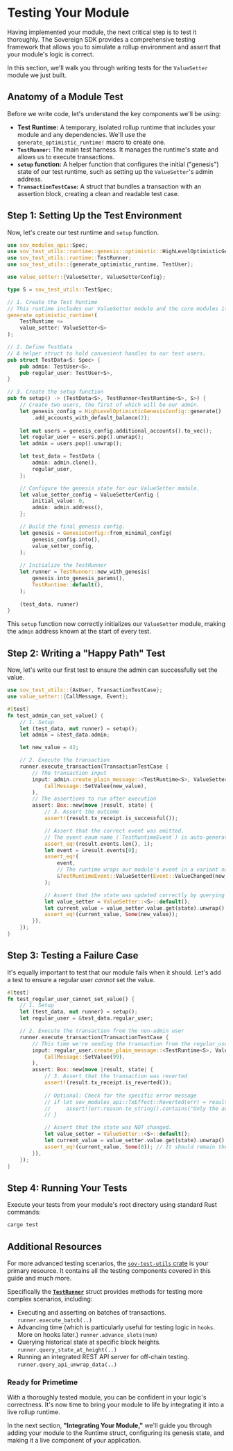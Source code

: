 # Testing Your Module

Having implemented your module, the next critical step is to test it thoroughly. The Sovereign SDK provides a comprehensive testing framework that allows you to simulate a rollup environment and assert that your module's logic is correct.

In this section, we'll walk you through writing tests for the `ValueSetter` module we just built.

## Anatomy of a Module Test

Before we write code, let's understand the key components we'll be using:

-   **Test Runtime:** A temporary, isolated rollup runtime that includes your module and any dependencies. We'll use the `generate_optimistic_runtime!` macro to create one.
-   **`TestRunner`:** The main test harness. It manages the runtime's state and allows us to execute transactions.
-   **`setup` function:** A helper function that configures the initial ("genesis") state of our test runtime, such as setting up the `ValueSetter`'s admin address.
-   **`TransactionTestCase`:** A struct that bundles a transaction with an assertion block, creating a clean and readable test case.

## Step 1: Setting Up the Test Environment

Now, let's create our test runtime and `setup` function.

```rust
use sov_modules_api::Spec;
use sov_test_utils::runtime::genesis::optimistic::HighLevelOptimisticGenesisConfig;
use sov_test_utils::runtime::TestRunner;
use sov_test_utils::{generate_optimistic_runtime, TestUser};

use value_setter::{ValueSetter, ValueSetterConfig};

type S = sov_test_utils::TestSpec;

// 1. Create the Test Runtime
// This runtime includes our ValueSetter module and the core modules it depends on.
generate_optimistic_runtime!(
    TestRuntime <=
    value_setter: ValueSetter<S>
);

// 2. Define TestData
// A helper struct to hold convenient handles to our test users.
pub struct TestData<S: Spec> {
    pub admin: TestUser<S>,
    pub regular_user: TestUser<S>,
}

// 3. Create the setup function
pub fn setup() -> (TestData<S>, TestRunner<TestRuntime<S>, S>) {
    // Create two users, the first of which will be our admin.
    let genesis_config = HighLevelOptimisticGenesisConfig::generate()
        .add_accounts_with_default_balance(2);
    
    let mut users = genesis_config.additional_accounts().to_vec();
    let regular_user = users.pop().unwrap();
    let admin = users.pop().unwrap();

    let test_data = TestData {
        admin: admin.clone(),
        regular_user,
    };

    // Configure the genesis state for our ValueSetter module.
    let value_setter_config = ValueSetterConfig {
        initial_value: 0,
        admin: admin.address(),
    };

    // Build the final genesis config.
    let genesis = GenesisConfig::from_minimal_config(
        genesis_config.into(),
        value_setter_config,
    );
    
    // Initialize the TestRunner
    let runner = TestRunner::new_with_genesis(
        genesis.into_genesis_params(),
        TestRuntime::default(),
    );
    
    (test_data, runner)
}
```
This `setup` function now correctly initializes our `ValueSetter` module, making the `admin` address known at the start of every test.

## Step 2: Writing a "Happy Path" Test

Now, let's write our first test to ensure the admin can successfully set the value.

```rust
use sov_test_utils::{AsUser, TransactionTestCase};
use value_setter::{CallMessage, Event};

#[test]
fn test_admin_can_set_value() {
    // 1. Setup
    let (test_data, mut runner) = setup();
    let admin = &test_data.admin;

    let new_value = 42;

    // 2. Execute the transaction
    runner.execute_transaction(TransactionTestCase {
        // The transaction input
        input: admin.create_plain_message::<TestRuntime<S>, ValueSetter<S>>(
            CallMessage::SetValue(new_value),
        ),
        // The assertions to run after execution
        assert: Box::new(move |result, state| {
            // 3. Assert the outcome
            assert!(result.tx_receipt.is_successful());

            // Assert that the correct event was emitted.
            // The event enum name (`TestRuntimeEvent`) is auto-generated by our `generate_optimistic_runtime!` macro.
            assert_eq!(result.events.len(), 1);
            let event = &result.events[0];
            assert_eq!(
                event,
                // The runtime wraps our module's event in a variant named after the module field.
                &TestRuntimeEvent::ValueSetter(Event::ValueChanged(new_value))
            );

            // Assert that the state was updated correctly by querying the module.
            let value_setter = ValueSetter::<S>::default();
            let current_value = value_setter.value.get(state).unwrap();
            assert_eq!(current_value, Some(new_value));
        }),
    });
}
```

## Step 3: Testing a Failure Case

It's equally important to test that our module fails when it should. Let's add a test to ensure a regular user *cannot* set the value.

```rust
#[test]
fn test_regular_user_cannot_set_value() {
    // 1. Setup
    let (test_data, mut runner) = setup();
    let regular_user = &test_data.regular_user;

    // 2. Execute the transaction from the non-admin user
    runner.execute_transaction(TransactionTestCase {
        // This time we're sending the transaction from the regular_user
        input: regular_user.create_plain_message::<TestRuntime<S>, ValueSetter<S>>(
            CallMessage::SetValue(99),
        ),
        assert: Box::new(move |result, state| {
            // 3. Assert that the transaction was reverted
            assert!(result.tx_receipt.is_reverted());
            
            // Optional: Check for the specific error message
            // if let sov_modules_api::TxEffect::Reverted(err) = result.tx_receipt {
            //     assert!(err.reason.to_string().contains("Only the admin can set the value."));
            // }

            // Assert that the state was NOT changed.
            let value_setter = ValueSetter::<S>::default();
            let current_value = value_setter.value.get(state).unwrap();
            assert_eq!(current_value, Some(0)); // It should remain the initial value
        }),
    });
}
```

## Step 4: Running Your Tests

Execute your tests from your module's root directory using standard Rust commands:

```bash
cargo test
```

## Additional Resources

For more advanced testing scenarios, the [`sov-test-utils` crate](fix-link-https://docs.rs/sov-test-utils) is your primary resource. It contains all the testing components covered in this guide and much more.

Specifically the **[`TestRunner`](fix-link-https://docs.rs/sov-test-utils/latest/sov_test_utils/runtime/struct.TestRunner.html)** struct provides methods for testing more complex scenarios, including:

*   Executing and asserting on batches of transactions. `runner.execute_batch(..)`
*   Advancing time (which is particularly useful for testing logic in `hooks`. More on hooks later.) `runner.advance_slots(num)`
*   Querying historical state at specific block heights. `runner.query_state_at_height(..)`
*   Running an integrated REST API server for off-chain testing. `runner.query_api_unwrap_data(..)`

### Ready for Primetime

With a thoroughly tested module, you can be confident in your logic's correctness. It's now time to bring your module to life by integrating it into a live rollup runtime.

In the next section, **"Integrating Your Module,"** we'll guide you through adding your module to the Runtime struct, configuring its genesis state, and making it a live component of your application.